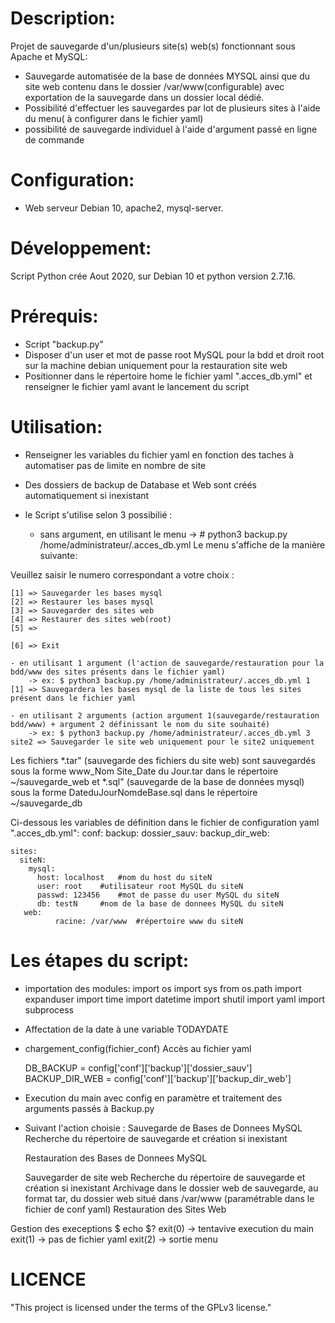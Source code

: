 # Description:
Projet de sauvegarde d'un/plusieurs site(s) web(s) fonctionnant sous Apache et MySQL:
- Sauvegarde automatisée de la base de données MYSQL ainsi que du site web contenu dans le dossier /var/www(configurable) avec exportation de la sauvegarde dans un dossier local dédié.
- Possibilité d'effectuer les sauvegardes par lot de plusieurs sites à l'aide du menu( à configurer dans le fichier yaml)
- possibilité de sauvegarde individuel à l'aide d'argument passé en ligne de commande

# Configuration:
 - Web serveur Debian 10, apache2, mysql-server.

# Développement:
Script Python crée Aout 2020, sur Debian 10 et python version 2.7.16.

# Prérequis:
- Script "backup.py"
- Disposer d'un user et mot de passe root MySQL pour la bdd et droit root sur la machine debian uniquement pour la restauration site web
- Positionner dans le répertoire home le fichier yaml ".acces_db.yml"  et renseigner le fichier yaml avant le lancement du script
 
# Utilisation:
- Renseigner les variables du fichier yaml en fonction des taches à automatiser pas de limite en nombre de site
- Des dossiers de backup de Database et Web sont créés automatiquement si inexistant

- le Script s'utilise selon 3 possibilié :
	- sans argument, en utilisant le menu -> # python3 backup.py /home/administrateur/.acces_db.yml
Le menu s'affiche de la manière suivante:

Veuillez saisir le numero correspondant a votre choix :

	[1] => Sauvegarder les bases mysql
	[2] => Restaurer les bases mysql
	[3] => Sauvegarder des sites web
	[4] => Restaurer des sites web(root)
	[5] => 

	[6] => Exit

	- en utilisant 1 argument (l'action de sauvegarde/restauration pour la bdd/www des sites présents dans le fichier yaml)
		-> ex: $ python3 backup.py /home/administrateur/.acces_db.yml 1 [1] => Sauvegardera les bases mysql de la liste de tous les sites présent dans le fichier yaml

	- en utilisant 2 arguments (action argument 1(sauvegarde/restauration bdd/www) + argument 2 définissant le nom du site souhaité)
		-> ex: $ python3 backup.py /home/administrateur/.acces_db.yml 3 site2 => Sauvegarder le site web uniquement pour le site2 uniquement

Les fichiers 
*.tar" (sauvegarde des fichiers du site web) sont sauvegardés sous la forme www_Nom Site_Date du Jour.tar dans le répertoire ~/sauvegarde_web
et *.sql" (sauvegarde de la base de données mysql) sous la forme DateduJourNomdeBase.sql dans le répertoire ~/sauvegarde_db

Ci-dessous les variables de définition dans le fichier de configuration yaml ".acces_db.yml":
	conf:
	  backup:
	    dossier_sauv: 
	    backup_dir_web: 

	sites:
	  siteN:
	    mysql:
	      host: localhost   #nom du host du siteN
	      user: root	#utilisateur root MySQL du siteN
	      passwd: 123456	#mot de passe du user MySQL du siteN
	      db: testN		#nom de la base de donnees MySQL du siteN
	   web:
      	      racine: /var/www  #répertoire www du siteN
     
# Les étapes du script:
 - importation des modules:
	import os
	import sys
	from os.path import expanduser
	import time
	import datetime
	import shutil
	import yaml
	import subprocess
 
 - Affectation de la date à une variable
	 TODAYDATE

- chargement_config(fichier_conf)
	Accès au fichier yaml

	DB_BACKUP = config['conf']['backup']['dossier_sauv']
	BACKUP_DIR_WEB = config['conf']['backup']['backup_dir_web']

- Execution du main avec config en paramètre et traitement des arguments passés à Backup.py
- Suivant l'action choisie :
	Sauvegarde de Bases de Donnees MySQL
	Recherche du répertoire de sauvegarde et création si inexistant

	Restauration des Bases de Donnees MySQL

	Sauvegarder de site web
	Recherche du répertoire de sauvegarde et création si inexistant
	Archivage  dans le dossier web de sauvegarde, au format tar, du dossier web situé dans /var/www (paramétrable dans le fichier de conf yaml)
	Restauration des Sites Web


Gestion des execeptions
$ echo $?
exit(0) -> tentavive execution du main
exit(1) -> pas de fichier yaml
exit(2) -> sortie menu
	
# LICENCE
"This project is licensed under the terms of the GPLv3 license."
